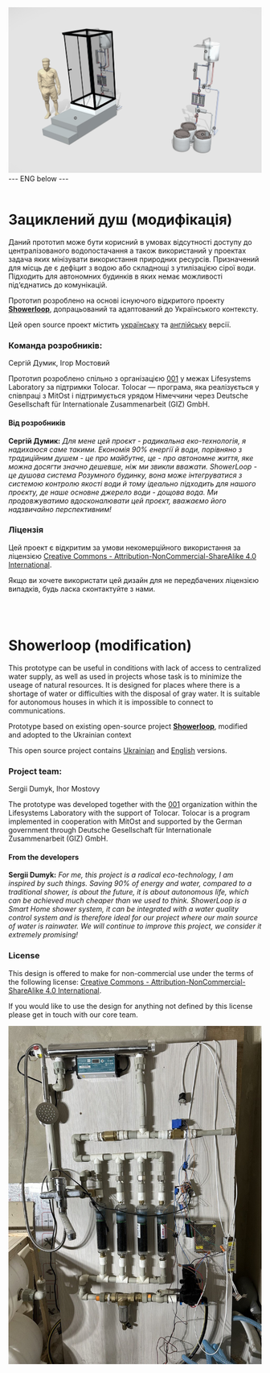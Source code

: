 ![alt text](https://github.com/Ostriv-platform/Showerloop_MOD/blob/main/SHOWERLOOP%20general%20view.jpg?raw=true)
--- ENG below ---
<br/><br/>
# Зациклений душ (модифікація)

Даний прототип може бути корисний в умовах відсутності доступу до централізованого водопостачання а також використаний у проектах задача яких мінізувати використання природних ресурсів. Призначений для місць де є дефіцит з водою або складнощі з утилізацією сірої води. Підходить для автономних будинків  в яких немає можливості під‘єднатись до комунікацій. 

Прототип розроблено на основі існуючого відкритого проекту [**Showerloop**](https://www.instructables.com/Showerloop), допрацьований та адаптований до Українського контексту.

Цей open source проект містить [українську](https://github.com/Ostriv-platform/Showerloop_MOD/tree/main/UA) та [англійську](https://github.com/Ostriv-platform/Showerloop_MOD/tree/main/ENG) версії.

### Команда розробників:
Сергій Думик, Ігор Мостовий

Прототип розроблено спільно з організацією [001](https://001.fyi) у межах Lifesystems Laboratory за підтримки Tolocar. 
Tolocar — програма, яка реалізується у співпраці з MitOst і підтримується урядом Німеччини через Deutsche Gesellschaft für Internationale Zusammenarbeit (GIZ) GmbH.

#### Від розробників

**Сергій Думик:**
*Для мене цей проєкт - радикальна еко-технологія, я надихаюся саме такими. Економія 90% енергії й води, порівняно з традиційним душем - це про майбутнє, це - про автономне життя, яке можна досягти значно дешевше, ніж ми звикли вважати. ShowerLoop - це душова система Розумного будинку, вона може інтегруватися з системою контролю якості води й тому ідеально підходить для нашого проєкту, де наше основне джерело води - дощова вода. Ми продовжуватимо вдосконалювати цей проєкт, вважаємо його надзвичайно перспективним!*

### Ліцензія 
Цей проект є відкритим за умови некомерційного використання за ліцензією
[Creative Commons - Attribution-NonCommercial-ShareAlike 4.0 International](https://creativecommons.org/licenses/by-nc-sa/4.0/).

Якщо ви хочете використати цей дизайн для не передбачених ліцензією випадків, будь ласка сконтактуйте з нами.

<br/><br/>

# Showerloop (modification)

This prototype can be useful in conditions with lack of access to centralized water supply, as well as used in projects whose task is to minimize the useage of natural resources. It is designed for places where there is a shortage of water or difficulties with the disposal of gray water. It is suitable for autonomous houses in which it is impossible to connect to communications.

Prototype based on existing open-source project [**Showerloop**](https://www.instructables.com/Showerloop), modified and adopted to the Ukrainian context

This open source project contains [Ukrainian](https://github.com/Ostriv-platform/Showerloop_MOD/tree/main/UA) and [English](https://github.com/Ostriv-platform/Showerloop_MOD/tree/main/ENG) versions.

### Project team:
Sergii Dumyk, Ihor Mostovy

The prototype was developed together with the [001](https://001.fyi) organization within the Lifesystems Laboratory with the support of Tolocar. Tolocar is a program implemented in cooperation with MitOst and supported by the German government through Deutsche Gesellschaft für Internationale Zusammenarbeit (GIZ) GmbH.

#### From the developers

**Sergii Dumyk:**
*For me, this project is a radical eco-technology, I am inspired by such things. Saving 90% of energy and water, compared to a traditional shower, is about the future, it is about autonomous life, which can be achieved much cheaper than we used to think. ShowerLoop is a Smart Home shower system, it can be integrated with a water quality control system and is therefore ideal for our project where our main source of water is rainwater. We will continue to improve this project, we consider it extremely promising!*

### License 

This design is offered to make for non-commercial use under the terms of the following license: 
[Creative Commons - Attribution-NonCommercial-ShareAlike 4.0 International](https://creativecommons.org/licenses/by-nc-sa/4.0/).

If you would like to use the design for anything not defined by this license please get in touch with our core team.

![alt text](https://raw.githubusercontent.com/Ostriv-platform/Showerloop_mod/main/Photo/showerloop2.jpg)

